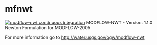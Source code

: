 # mfnwt
[![modflow-nwt continuous integration](https://github.com/rniswon/mfnwt/actions/workflows/ci.yml/badge.svg)](https://github.com/rniswon/mfnwt/actions/workflows/ci.yml)
MODFLOW-NWT - Version: 1.1.0  
Newton Formulation for MODFLOW-2005

For more information go to http://water.usgs.gov/ogw/modflow-nwt
